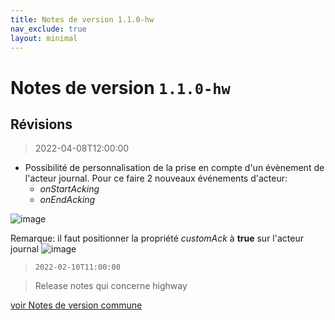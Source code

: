 ```yaml
---
title: Notes de version 1.1.0-hw
nav_exclude: true
layout: minimal
---
```


# Notes de version `1.1.0-hw`

## Révisions

> 2022-04-08T12:00:00

- Possibilité de personnalisation de la prise en compte d'un évènement de l'acteur journal. Pour ce faire 2 nouveaux événements d'acteur:
  - _onStartAcking_
  - _onEndAcking_

![image](https://user-images.githubusercontent.com/9974702/162433292-235a6372-7093-40e3-87d6-e6c943550938.png)

Remarque: il faut positionner la propriété _customAck_ à **true** sur l'acteur journal
![image](https://user-images.githubusercontent.com/9974702/162433216-2c902e97-4c7b-41ec-bd23-4f6a637803b3.png)

> `2022-02-10T11:00:00`

> Release notes qui concerne highway

[voir Notes de version commune](https://witsa.github.io/synapps/synapps-studio-releases/notes/1.1.0)
